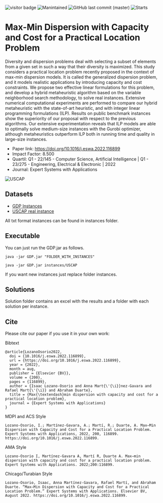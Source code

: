 ![visitor badge](https://vbr.wocr.tk/badge?page_id=isaaclo97.Generalized-Dispersion-Problem&color=be54c6&style=flat&logo=Github)
![Manintained](https://img.shields.io/badge/Maintained%3F-yes-green.svg)
![GitHub last commit (master)](https://img.shields.io/github/last-commit/isaaclo97/Generalized-Dispersion-Problem)
![Starts](https://img.shields.io/github/stars/isaaclo97/Generalized-Dispersion-Problem.svg)

# Max-Min Dispersion with Capacity and Cost for a Practical Location Problem

Diversity and dispersion problems deal with selecting a subset of elements from a given set in such a way that their diversity is maximized. This study considers a practical location problem recently proposed in the context of max-min dispersion models. It is called the generalized dispersion problem, and it models realistic applications by introducing capacity and cost constraints. We propose two effective linear formulations for this problem, and develop a hybrid metaheuristic algorithm based on the variable neighborhood search methodology, to solve real instances.  Extensive numerical computational experiments are performed to compare our hybrid metaheuristic with the state-of-art heuristic, and with integer linear programming formulations (ILP).  Results on public benchmark instances show the superiority of our proposal with respect to the previous algorithms. Our extensive experimentation reveals that ILP models are able to optimally solve medium-size instances with the Gurobi optimizer, although metaheuristics outperform ILP both in running time and quality in large-size instances. 

* Paper link: <https://doi.org/10.1016/j.eswa.2022.116899>
* Impact Factor: 8.500 
* Quartil: Q1 - 22/145 - Computer Science, Artificial Intelligence | Q1 - 23/275 - Engineering, Electrical & Electronic | 2022  <br>
* Journal: Expert Systems with Applications

![USCAP](https://user-images.githubusercontent.com/20272434/158191813-5efc0a4b-2fdf-4109-aacb-ad31a575a7c7.png)

## Datasets

* [GDP Instances](/instances/GDP)
* [USCAP real instance](/instances/USCAP)


All txt format instances can be found in instances folder.

## Executable

You can just run the GDP.jar as follows.

```
java -jar GDP.jar "FOLDER_WITH_INSTANCES"
```

```
java -jar GDP.jar instances/USCAP
```

If you want new instances just replace folder instances.

## Solutions

Solution folder contains an excel with the results and a folder with each solution per instance.

## Cite

Please cite our paper if you use it in your own work:

Bibtext
```
@article{LozanoOsorio2022,
  doi = {10.1016/j.eswa.2022.116899},
  url = {https://doi.org/10.1016/j.eswa.2022.116899},
  year = {2022},
  month = aug,
  publisher = {Elsevier {BV}},
  volume = {200},
  pages = {116899},
  author = {Isaac Lozano-Osorio and Anna Mart{\'{\i}}nez-Gavara and Rafael Mart{\'{\i}} and Abraham Duarte},
  title = {Max{\textendash}min dispersion with capacity and cost for a practical location problem},
  journal = {Expert Systems with Applications}
}
```

MDPI and ACS Style
```
Lozano-Osorio, I.; Martínez-Gavara, A.; Martí, R.; Duarte, A. Max–Min Dispersion with Capacity and Cost for a Practical Location Problem. Expert Systems with Applications, 2022, 200, 116899. https://doi.org/10.1016/j.eswa.2022.116899.
```

AMA Style
```
Lozano-Osorio I, Martínez-Gavara A, Martí R, Duarte A. Max–min dispersion with capacity and cost for a practical location problem. Expert Systems with Applications. 2022;200:116899.
```

Chicago/Turabian Style
```
Lozano-Osorio, Isaac, Anna Martínez-Gavara, Rafael Martí, and Abraham Duarte. “Max–Min Dispersion with Capacity and Cost for a Practical Location Problem.” Expert Systems with Applications. Elsevier BV, August 2022. https://doi.org/10.1016/j.eswa.2022.116899.
```
